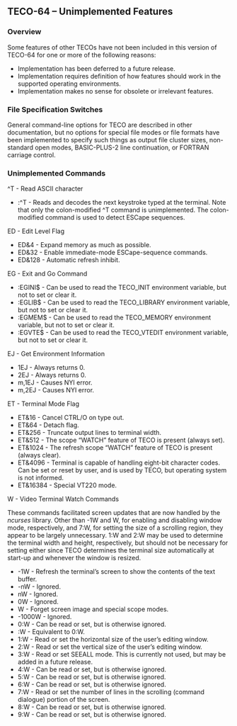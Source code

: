 ﻿## TECO-64 – Unimplemented Features

### Overview

Some features of other TECOs have not been included in this
version of TECO-64 for one or more of the following reasons:

- Implementation has been deferred to a future release.
- Implementation requires definition of how features should work in the supported operating environments.
- Implementation makes no sense for obsolete or irrelevant features.

### File Specification Switches

General command-line options for TECO are described in other
documentation, but no options for special file modes or file
formats have been implemented to specify such things as output
file cluster sizes, non-standard open modes, BASIC-PLUS-2 line
continuation, or FORTRAN carriage control.

### Unimplemented Commands

^T - Read ASCII character
- :^T - Reads and decodes the next keystroke typed at the terminal.
Note that only the colon-modified ^T command is unimplemented.
The colon-modified command is used to detect ESCape sequences.

ED - Edit Level Flag
- ED&4 - Expand memory as much as possible.
- ED&32 - Enable immediate-mode ESCape-sequence commands.
- ED&128 - Automatic refresh inhibit.

EG - Exit and Go Command
- :EGINI$ - Can be used to read the TECO_INIT environment variable,
but not to set or clear it.
- :EGLIB$ - Can be used to read the TECO_LIBRARY environment variable,
but not to set or clear it.
- :EGMEM$ - Can be used to read the TECO_MEMORY environment variable,
but not to set or clear it.
- :EGVTE$ - Can be used to read the TECO_VTEDIT environment variable,
but not to set or clear it.

EJ - Get Environment Information
- 1EJ - Always returns 0.
- 2EJ - Always returns 0.
- m,1EJ - Causes NYI error.
- m,2EJ - Causes NYI error.

ET - Terminal Mode Flag
- ET&16 - Cancel CTRL/O on type out.
- ET&64 - Detach flag.
- ET&256 - Truncate output lines to terminal width.
- ET&512 - The scope “WATCH” feature of TECO is present (always set).
- ET&1024 - The refresh scope “WATCH” feature of TECO is present
(always clear).
- ET&4096 - Terminal is capable of handling eight-bit character codes.
Can be set or reset by user, and is used by TECO, but operating system
is not informed.
- ET&16384 - Special VT220 mode.

W - Video Terminal Watch Commands

These commands facilitated screen updates that are now handled by the
*ncurses* library. Other than -1W and W, for enabling and disabling window
mode, respectively, and 7:W, for setting the size of a scrolling region,
they appear to be largely unnecessary. 1:W and 2:W may be used to determine
the terminal width and height, respectively, but should not be necessary
for setting either since TECO determines the terminal size automatically
at start-up and whenever the window is resized.

- -1W - Refresh the terminal’s screen to show the contents of the text buffer.
- -nW - Ignored.
- nW - Ignored.
- 0W - Ignored.
- W - Forget screen image and special scope modes.
- -1000W - Ignored.
- 0:W - Can be read or set, but is otherwise ignored.
- :W - Equivalent to 0:W.
- 1:W - Read or set the horizontal size of the user’s editing window.
- 2:W - Read or set the vertical size of the user’s editing window.
- 3:W - Read or set SEEALL mode. This is currently not used, but may be
added in a future release.
- 4:W - Can be read or set, but is otherwise ignored.
- 5:W - Can be read or set, but is otherwise ignored.
- 6:W - Can be read or set, but is otherwise ignored.
- 7:W - Read or set the number of lines in the scrolling (command dialogue)
portion of the screen.
- 8:W - Can be read or set, but is otherwise ignored.
- 9:W - Can be read or set, but is otherwise ignored.
